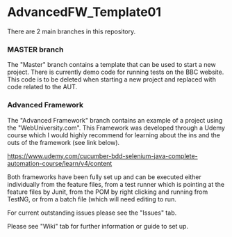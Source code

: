 # AdvancedFW_Template01
There are 2 main branches in this repository. 

### MASTER branch ###
The "Master" branch contains a template that can be used to start a new project.  There is currently demo code for running tests on the BBC website.  This code is to be deleted when starting a new project and replaced with code related to the AUT.

### Advanced Framework ###
The "Advanced Framework" branch contains an example of a project using the "WebUniversity.com".  This Framework was developed through a Udemy course which I would highly recommend for learning about the ins and the outs of the framework (see link below).  

https://www.udemy.com/cucumber-bdd-selenium-java-complete-automation-course/learn/v4/content

Both frameworks have been fully set up and can be executed either individually from the feature files, from a test runner which is pointing at the feature files by Junit, from the POM by right clicking and running from TestNG, or from a batch file (which will need editing to run.

For current outstanding issues please see the "Issues" tab.

Please see "Wiki" tab for further information or guide to set up.

